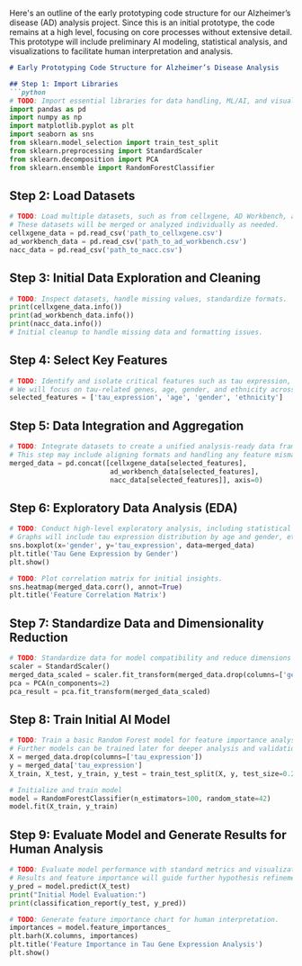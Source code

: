 Here's an outline of the early prototyping code structure for our Alzheimer’s disease (AD) analysis project. Since this is an initial prototype, the code remains at a high level, focusing on core processes without extensive detail. This prototype will include preliminary AI modeling, statistical analysis, and visualizations to facilitate human interpretation and analysis.

```markdown
# Early Prototyping Code Structure for Alzheimer’s Disease Analysis

## Step 1: Import Libraries
```python
# TODO: Import essential libraries for data handling, ML/AI, and visualization.
import pandas as pd
import numpy as np
import matplotlib.pyplot as plt
import seaborn as sns
from sklearn.model_selection import train_test_split
from sklearn.preprocessing import StandardScaler
from sklearn.decomposition import PCA
from sklearn.ensemble import RandomForestClassifier
```

## Step 2: Load Datasets
```python
# TODO: Load multiple datasets, such as from cellxgene, AD Workbench, and NACC.
# These datasets will be merged or analyzed individually as needed.
cellxgene_data = pd.read_csv('path_to_cellxgene.csv')
ad_workbench_data = pd.read_csv('path_to_ad_workbench.csv')
nacc_data = pd.read_csv('path_to_nacc.csv')
```

## Step 3: Initial Data Exploration and Cleaning
```python
# TODO: Inspect datasets, handle missing values, standardize formats.
print(cellxgene_data.info())
print(ad_workbench_data.info())
print(nacc_data.info())
# Initial cleanup to handle missing data and formatting issues.
```

## Step 4: Select Key Features
```python
# TODO: Identify and isolate critical features such as tau expression, demographics.
# We will focus on tau-related genes, age, gender, and ethnicity across datasets.
selected_features = ['tau_expression', 'age', 'gender', 'ethnicity']
```

## Step 5: Data Integration and Aggregation
```python
# TODO: Integrate datasets to create a unified analysis-ready data frame.
# This step may include aligning formats and handling any feature mismatches.
merged_data = pd.concat([cellxgene_data[selected_features], 
                         ad_workbench_data[selected_features],
                         nacc_data[selected_features]], axis=0)
```

## Step 6: Exploratory Data Analysis (EDA)
```python
# TODO: Conduct high-level exploratory analysis, including statistical summaries and visualizations.
# Graphs will include tau expression distribution by age and gender, etc.
sns.boxplot(x='gender', y='tau_expression', data=merged_data)
plt.title('Tau Gene Expression by Gender')
plt.show()

# TODO: Plot correlation matrix for initial insights.
sns.heatmap(merged_data.corr(), annot=True)
plt.title('Feature Correlation Matrix')
```

## Step 7: Standardize Data and Dimensionality Reduction
```python
# TODO: Standardize data for model compatibility and reduce dimensions using PCA.
scaler = StandardScaler()
merged_data_scaled = scaler.fit_transform(merged_data.drop(columns=['gender', 'ethnicity']))
pca = PCA(n_components=2)
pca_result = pca.fit_transform(merged_data_scaled)
```

## Step 8: Train Initial AI Model
```python
# TODO: Train a basic Random Forest model for feature importance analysis.
# Further models can be trained later for deeper analysis and validation.
X = merged_data.drop(columns=['tau_expression'])
y = merged_data['tau_expression']
X_train, X_test, y_train, y_test = train_test_split(X, y, test_size=0.2, random_state=42)

# Initialize and train model
model = RandomForestClassifier(n_estimators=100, random_state=42)
model.fit(X_train, y_train)
```

## Step 9: Evaluate Model and Generate Results for Human Analysis
```python
# TODO: Evaluate model performance with standard metrics and visualizations.
# Results and feature importance will guide further hypothesis refinement.
y_pred = model.predict(X_test)
print("Initial Model Evaluation:")
print(classification_report(y_test, y_pred))

# TODO: Generate feature importance chart for human interpretation.
importances = model.feature_importances_
plt.barh(X.columns, importances)
plt.title('Feature Importance in Tau Gene Expression Analysis')
plt.show()
```
